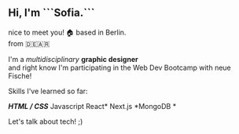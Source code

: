 <h2> Hi, I'm  ```Sofia.``` </h2>

nice to meet you! 
🏠 based in Berlin. <br>
from 🇩🇪🇦🇷 <br>

I'm a *_multidisciplinary_* **graphic designer** <br>
and right know I'm participating in the Web Dev Bootcamp with neue Fische!

Skills I've learned so far:

***HTML / CSS*** Javascript React* Next.js *MongoDB * 

Let's talk about tech! ;)



